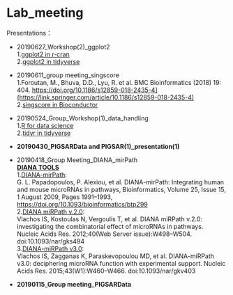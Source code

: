 # Lab_meeting
Presentations：
* 20190627_Workshop(2)_ggplot2                                      <br>
  1.[ggplot2 in r-cran](https://cran.r-project.org/web/packages/ggplot2/ggplot2.pdf)  <br>
  2.[ggplot2 in tidyverse](https://ggplot2.tidyverse.org/)         <br>
  
* 20190611_group meeting_singscore                                   <br>
  1.Foroutan, M., Bhuva, D.D., Lyu, R. et al. BMC Bioinformatics (2018) 19: 404. https://doi.org/10.1186/s12859-018-2435-4](https://link.springer.com/article/10.1186/s12859-018-2435-4)    <br>
  2.[singscore in Bioconductor](http://bioconductor.org/packages/release/bioc/html/singscore.html)   <br>
  
* 20190524_Group_Workshop(1)_data_handling    <br>
  1.[R for data science](https://r4ds.had.co.nz/wrangle-intro.html)   <br>
  2.[tidyr in tidyverse](https://tidyr.tidyverse.org/)    <br>
  
* **20190430_PIGSARData and PIGSAR(1)_presentation(1)**    <br>

* 20190418_Group Meeting_DIANA_mirPath     <br>
  [**DIANA TOOLS**](http://snf-515788.vm.okeanos.grnet.gr/)<br>
  1.[DIANA-mirPath](https://academic.oup.com/bioinformatics/article/25/15/1991/211387):  <br>
    G. L. Papadopoulos, P. Alexiou, et al. DIANA-mirPath: Integrating human and mouse microRNAs in pathways, Bioinformatics, Volume 25, Issue 15, 1 August 2009, Pages 1991–1993, https://doi.org/10.1093/bioinformatics/btp299      <br>
  2.[DIANA miRPath v.2.0](https://www.ncbi.nlm.nih.gov/pmc/articles/PMC3394305/):     <br>
    Vlachos IS, Kostoulas N, Vergoulis T, et al. DIANA miRPath v.2.0: investigating the combinatorial effect of microRNAs in pathways. Nucleic Acids Res. 2012;40(Web Server issue):W498–W504. doi:10.1093/nar/gks494    <br>
  3.[DIANA-miRPath v3.0](https://www.ncbi.nlm.nih.gov/pmc/articles/PMC4489228/):     <br>
    Vlachos IS, Zagganas K, Paraskevopoulou MD, et al. DIANA-miRPath v3.0: deciphering microRNA function with experimental support. Nucleic Acids Res. 2015;43(W1):W460–W466. doi:10.1093/nar/gkv403           <br>
  
* **20190115_Group meeting_PIGSARData**         <br>


